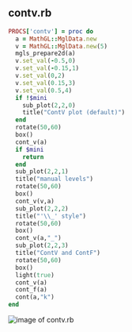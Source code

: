 
## contv.rb

```ruby
PROCS['contv'] = proc do
  a = MathGL::MglData.new
  v = MathGL::MglData.new(5)
  mgls_prepare2d(a)
  v.set_val(-0.5,0)
  v.set_val(-0.15,1)
  v.set_val(0,2)
  v.set_val(0.15,3)
  v.set_val(0.5,4)
  if !$mini
    sub_plot(2,2,0)
    title("ContV plot (default)")
  end
  rotate(50,60)
  box()
  cont_v(a)
  if $mini
    return
  end
  sub_plot(2,2,1)
  title("manual levels")
  rotate(50,60)
  box()
  cont_v(v,a)
  sub_plot(2,2,2)
  title("'\\_' style")
  rotate(50,60)
  box()
  cont_v(a,"_")
  sub_plot(2,2,3)
  title("ContV and ContF")
  rotate(50,60)
  box()
  light(true)
  cont_v(a)
  cont_f(a)
  cont(a,"k")
end


```
![image of contv.rb](https://raw.github.com/masa16/ruby-mathgl-sample/master/samples/contv/contv.png)

